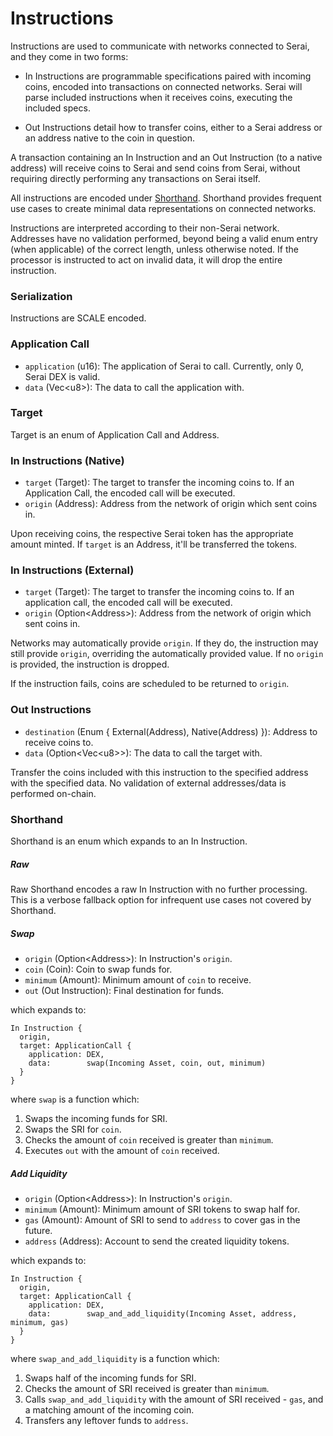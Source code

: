 # Instructions

Instructions are used to communicate with networks connected to Serai, and they
come in two forms:

  - In Instructions are programmable specifications paired with incoming coins,
encoded into transactions on connected networks. Serai will parse included
instructions when it receives coins, executing the included specs.

  - Out Instructions detail how to transfer coins, either to a Serai address or
an address native to the coin in question.

A transaction containing an In Instruction and an Out Instruction (to a native
address) will receive coins to Serai and send coins from Serai, without
requiring directly performing any transactions on Serai itself.

All instructions are encoded under [Shorthand](#shorthand). Shorthand provides
frequent use cases to create minimal data representations on connected networks.

Instructions are interpreted according to their non-Serai network. Addresses
have no validation performed, beyond being a valid enum entry (when applicable)
of the correct length, unless otherwise noted. If the processor is instructed to
act on invalid data, it will drop the entire instruction.

### Serialization

Instructions are SCALE encoded.

### Application Call

  - `application` (u16): The application of Serai to call. Currently, only 0,
Serai DEX is valid.
  - `data`        (Vec\<u8>): The data to call the application with.

### Target

Target is an enum of Application Call and Address.

### In Instructions (Native)

  - `target` (Target):  The target to transfer the incoming coins to. If an
Application Call, the encoded call will be executed.
  - `origin` (Address): Address from the network of origin which sent
coins in.

Upon receiving coins, the respective Serai token has the appropriate amount
minted. If `target` is an Address, it'll be transferred the tokens.

### In Instructions (External)

  - `target` (Target):           The target to transfer the incoming coins to.
If an application call, the encoded call will be executed.
  - `origin` (Option\<Address>): Address from the network of origin which sent
coins in.

Networks may automatically provide `origin`. If they do, the instruction may
still provide `origin`, overriding the automatically provided value. If no
`origin` is provided, the instruction is dropped.

If the instruction fails, coins are scheduled to be returned to `origin`.

### Out Instructions

  - `destination` (Enum { External(Address), Native(Address) }): Address to
receive coins to.
  - `data`        (Option\<Vec\<u8>>):                           The data to
call the target with.

Transfer the coins included with this instruction to the specified address with
the specified data. No validation of external addresses/data is performed
on-chain.

### Shorthand

Shorthand is an enum which expands to an In Instruction.

##### Raw

Raw Shorthand encodes a raw In Instruction with no further processing. This is
a verbose fallback option for infrequent use cases not covered by Shorthand.

##### Swap

  - `origin`  (Option\<Address>): In Instruction's `origin`.
  - `coin`    (Coin):             Coin to swap funds for.
  - `minimum` (Amount):           Minimum amount of `coin` to receive.
  - `out`     (Out Instruction):  Final destination for funds.

which expands to:

```
In Instruction {
  origin,
  target: ApplicationCall {
    application: DEX,
    data:        swap(Incoming Asset, coin, out, minimum)
  }
}
```

where `swap` is a function which:

  1) Swaps the incoming funds for SRI.
  2) Swaps the SRI for `coin`.
  3) Checks the amount of `coin` received is greater than `minimum`.
  4) Executes `out` with the amount of `coin` received.

##### Add Liquidity

  - `origin`  (Option\<Address>): In Instruction's `origin`.
  - `minimum` (Amount):           Minimum amount of SRI tokens to swap half for.
  - `gas`     (Amount):           Amount of SRI to send to `address` to cover
gas in the future.
  - `address` (Address):          Account to send the created liquidity tokens.

which expands to:

```
In Instruction {
  origin,
  target: ApplicationCall {
    application: DEX,
    data:        swap_and_add_liquidity(Incoming Asset, address, minimum, gas)
  }
}
```

where `swap_and_add_liquidity` is a function which:

  1) Swaps half of the incoming funds for SRI.
  2) Checks the amount of SRI received is greater than `minimum`.
  3) Calls `swap_and_add_liquidity` with the amount of SRI received - `gas`, and
a matching amount of the incoming coin.
  4) Transfers any leftover funds to `address`.
